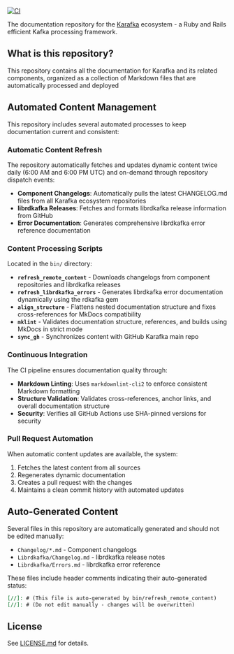 [![CI](https://github.com/karafka/wiki/workflows/CI/badge.svg)](https://github.com/karafka/wiki/actions/workflows/ci.yml)

The documentation repository for the [Karafka](https://karafka.io) ecosystem - a Ruby and Rails efficient Kafka processing framework.

## What is this repository?

This repository contains all the documentation for Karafka and its related components, organized as a collection of Markdown files that are automatically processed and deployed

## Automated Content Management

This repository includes several automated processes to keep documentation current and consistent:

### Automatic Content Refresh

The repository automatically fetches and updates dynamic content twice daily (6:00 AM and 6:00 PM UTC) and on-demand through repository dispatch events:

- **Component Changelogs**: Automatically pulls the latest CHANGELOG.md files from all Karafka ecosystem repositories
- **librdkafka Releases**: Fetches and formats librdkafka release information from GitHub
- **Error Documentation**: Generates comprehensive librdkafka error reference documentation

### Content Processing Scripts

Located in the `bin/` directory:

- **`refresh_remote_content`** - Downloads changelogs from component repositories and librdkafka releases
- **`refresh_librdkafka_errors`** - Generates librdkafka error documentation dynamically using the rdkafka gem
- **`align_structure`** - Flattens nested documentation structure and fixes cross-references for MkDocs compatibility
- **`mklint`** - Validates documentation structure, references, and builds using MkDocs in strict mode
- **`sync_gh`** - Synchronizes content with GitHub Karafka main repo

### Continuous Integration

The CI pipeline ensures documentation quality through:

- **Markdown Linting**: Uses `markdownlint-cli2` to enforce consistent Markdown formatting
- **Structure Validation**: Validates cross-references, anchor links, and overall documentation structure
- **Security**: Verifies all GitHub Actions use SHA-pinned versions for security

### Pull Request Automation

When automatic content updates are available, the system:

1. Fetches the latest content from all sources
2. Regenerates dynamic documentation
3. Creates a pull request with the changes
4. Maintains a clean commit history with automated updates

## Auto-Generated Content

Several files in this repository are automatically generated and should not be edited manually:

- `Changelog/*.md` - Component changelogs
- `Librdkafka/Changelog.md` - librdkafka release notes
- `Librdkafka/Errors.md` - librdkafka error reference

These files include header comments indicating their auto-generated status:

```markdown
[//]: # (This file is auto-generated by bin/refresh_remote_content)
[//]: # (Do not edit manually - changes will be overwritten)
```

## License

See [LICENSE.md](LICENSE.md) for details.
